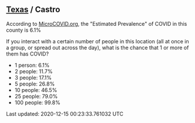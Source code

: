 
## [Texas](/united-states/texas) / Castro

According to [MicroCOVID.org](http://microcovid.org),
the "Estimated Prevalence" of COVID in this county is 6.1%

If you interact with a certain number of people in this location
(all at once in a group, or spread out across the day), what is the chance that
1 or more of them has COVID?

- 1 person: 6.1%
- 2 people: 11.7%
- 3 people: 17.1%
- 5 people: 26.8%
- 10 people: 46.5%
- 25 people: 79.0%
- 100 people: 99.8%

Last updated: 2020-12-15 00:23:33.761032 UTC
